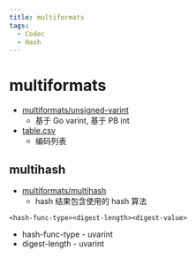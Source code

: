 ```yaml
---
title: multiformats
tags:
  - Codec
  - Hash
---
```


# multiformats

- [multiformats/unsigned-varint](https://github.com/multiformats/unsigned-varint)
  - 基于 Go varint, 基于 PB int
- [table.csv](https://github.com/multiformats/multicodec/blob/master/table.csv)
  - 编码列表

## multihash

- [multiformats/multihash](https://github.com/multiformats/multihash)
  - hash 结果包含使用的 hash 算法

```
<hash-func-type><digest-length><digest-value>
```

- hash-func-type - uvarint
- digest-length - uvarint
